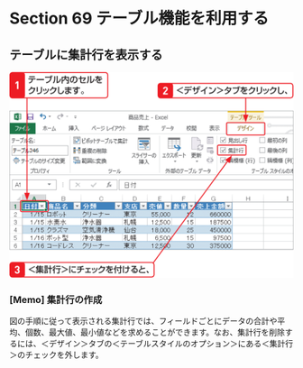 # Section 69 テーブル機能を利用する

## テーブルに集計行を表示する

![](001.png)

### [Memo] 集計行の作成

図の手順に従って表示される集計行では、フィールドごとにデータの合計や平均、個数、最大値、最小値などを求めることができます。なお、集計行を削除するには、＜デザイン＞タブの＜テーブルスタイルのオプション＞にある＜集計行＞のチェックを外します。
